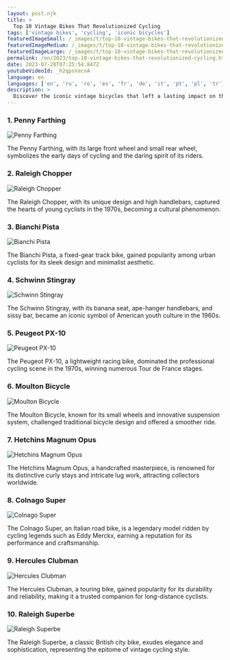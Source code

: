 ```yaml
---
layout: post.njk
title: >
  Top 10 Vintage Bikes That Revolutionized Cycling
tags: ['vintage bikes', 'cycling', 'iconic bicycles']
featuredImageSmall: /_images/t/top-10-vintage-bikes-that-revolutionized-cycling-cover-en-small.webp
featuredImageMedium: /_images/t/top-10-vintage-bikes-that-revolutionized-cycling-cover-en-medium.webp
featuredImageLarge: /_images/t/top-10-vintage-bikes-that-revolutionized-cycling-cover-en-large.webp
permalink: /en/2023/top-10-vintage-bikes-that-revolutionized-cycling.html
date: 2023-07-28T07:25:54.847Z
youtubeVideoId: _h2qpsVacnA
language: en
languages: ['en', 'ru', 'ro', 'es', 'fr', 'de', 'it', 'pt', 'pl', 'tr']
description: >
  Discover the iconic vintage bicycles that left a lasting impact on the world of cycling.
---
```


### 1. Penny Farthing

![Penny Farthing](/_images/f/ffd56bd6b92a87fac70ba0971a4d896f-medium.webp)

The Penny Farthing, with its large front wheel and small rear wheel, symbolizes the early days of cycling and the daring spirit of its riders.

### 2. Raleigh Chopper

![Raleigh Chopper](/_images/3/328c5a7e9c0ccf451648a4cdefe8330f-medium.webp)

The Raleigh Chopper, with its unique design and high handlebars, captured the hearts of young cyclists in the 1970s, becoming a cultural phenomenon.

### 3. Bianchi Pista

![Bianchi Pista](/_images/5/5d8208ee7ba43a120c4f8f68e65f8998-medium.webp)

The Bianchi Pista, a fixed-gear track bike, gained popularity among urban cyclists for its sleek design and minimalist aesthetic.

### 4. Schwinn Stingray

![Schwinn Stingray](/_images/0/0fdf16e63d73128919e2fc63fff27aab-medium.webp)

The Schwinn Stingray, with its banana seat, ape-hanger handlebars, and sissy bar, became an iconic symbol of American youth culture in the 1960s.

### 5. Peugeot PX-10

![Peugeot PX-10](/_images/2/2b0f94df1e56083e9ec0245c75adce66-medium.webp)

The Peugeot PX-10, a lightweight racing bike, dominated the professional cycling scene in the 1970s, winning numerous Tour de France stages.

### 6. Moulton Bicycle

![Moulton Bicycle](/_images/c/cbbae44b482f4f602edf698bfc0cd6d3-medium.webp)

The Moulton Bicycle, known for its small wheels and innovative suspension system, challenged traditional bicycle design and offered a smoother ride.

### 7. Hetchins Magnum Opus

![Hetchins Magnum Opus](/_images/e/e43e26ac92a6a74d7ea179f1b50f59de-medium.webp)

The Hetchins Magnum Opus, a handcrafted masterpiece, is renowned for its distinctive curly stays and intricate lug work, attracting collectors worldwide.

### 8. Colnago Super

![Colnago Super](/_images/0/0f720f7cfad99eb05ebb1a6ee398b57d-medium.webp)

The Colnago Super, an Italian road bike, is a legendary model ridden by cycling legends such as Eddy Merckx, earning a reputation for its performance and craftsmanship.

### 9. Hercules Clubman

![Hercules Clubman](/_images/f/f47b8a018542462d432437fb26b0dc71-medium.webp)

The Hercules Clubman, a touring bike, gained popularity for its durability and reliability, making it a trusted companion for long-distance cyclists.

### 10. Raleigh Superbe

![Raleigh Superbe](/_images/6/675b8e487bd4ef8b3c1b2ef2b4b563d2-medium.webp)

The Raleigh Superbe, a classic British city bike, exudes elegance and sophistication, representing the epitome of vintage cycling style.

